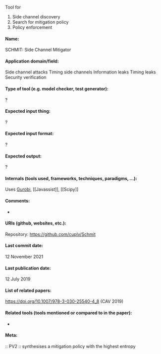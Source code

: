 Tool for 
1. Side channel discovery
2. Search for mitigation policy
3. Policy enforcement

#### Name:
SCHMIT: Side Channel Mitigator

#### Application domain/field:
Side channel attacks
Timing side channels
Information leaks
Timing leaks
Security verification

#### Type of tool (e.g. model checker, test generator):
?

#### Expected input thing:
?

#### Expected input format:
?

#### Expected output:
?

#### Internals (tools used, frameworks, techniques, paradigms, ...):
Uses [Gurobi](Solvers/Gurobi.md), [[Javassist]], [[Scipy]]

#### Comments:
-

#### URIs (github, websites, etc.):
Repository: https://github.com/cuplv/Schmit

#### Last commit date:
12 November 2021

#### Last publication date:
12 July 2019

#### List of related papers:
https://doi.org/10.1007/978-3-030-25540-4_8 (CAV 2019)

#### Related tools (tools mentioned or compared to in the paper):
-

#### Meta:
:: PV2 :: synthesises a mitigation policy with the highest entropy